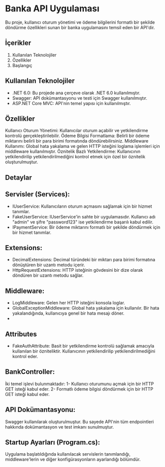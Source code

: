 # Banka API Uygulaması
Bu proje, kullanıcı oturum yönetimi ve ödeme bilgilerini formatlı bir şekilde döndürme özellikleri sunan bir banka uygulamasını temsil eden bir API'dir.


## İçerikler
1. Kullanılan Teknolojiler
2. Özellikler
3. Başlangıç


## Kullanılan Teknolojiler
- .NET 6.0: Bu projede ana çerçeve olarak .NET 6.0 kullanılmıştır.
- Swagger: API dokümantasyonu ve testi için Swagger kullanılmıştır.
- ASP.NET Core MVC: API'nin temel yapısı için kullanılmıştır.


## Özellikler
Kullanıcı Oturum Yönetimi: Kullanıcılar oturum açabilir ve yetkilendirme kontrolü gerçekleştirilebilir.
Ödeme Bilgisi Formatlama: Belirli bir ödeme miktarını belirli bir para birimi formatında döndürebilirsiniz.
Middleware Kullanımı: Global hata yakalama ve gelen HTTP isteğini loglama işlemleri için middleware kullanılmıştır.
Öznitelik Bazlı Yetkilendirme: Kullanıcının yetkilendirilip yetkilendirilmediğini kontrol etmek için özel bir öznitelik oluşturulmuştur.

## Detaylar

## Servisler (Services):

- IUserService: Kullanıcıların oturum açmasını sağlamak için bir hizmet tanımlar.
- FakeUserService: IUserService'in sahte bir uygulamasıdır. Kullanıcı adı "admin" ve şifre "password123" ise yetkilendirme başarılı kabul edilir.
- IPaymentService: Bir ödeme miktarını formatlı bir şekilde döndürmek için bir hizmet tanımlar.
  
## Extensions:
- DecimalExtensions: 
Decimal türündeki bir miktarı para birimi formatına dönüştüren bir uzantı metodu içerir.
- HttpRequestExtensions: 
HTTP isteğinin gövdesini bir dize olarak döndüren bir uzantı metodu sağlar.


## Middleware:
- LogMiddleware: Gelen her HTTP isteğini konsola loglar.
- GlobalExceptionMiddleware: Global hata yakalama için kullanılır. Bir hata yakalandığında, kullanıcıya genel bir hata mesajı döner.
- 

## Attributes
- FakeAuthAttribute: Basit bir yetkilendirme kontrolü sağlamak amacıyla kullanılan bir özniteliktir. Kullanıcının yetkilendirilip yetkilendirilmediğini kontrol eder.

## BankController: 
İki temel işlevi bulunmaktadır:
1- Kullanıcı oturumunu açmak için bir HTTP GET isteği kabul eder.
2- Formatlı ödeme bilgisi döndürmek için bir HTTP GET isteği kabul eder.


## API Dokümantasyonu:
Swagger kullanılarak oluşturulmuştur. Bu sayede API'nin tüm endpointleri hakkında dokümantasyon ve test imkanı sunulmuştur.

## Startup Ayarları (Program.cs):
Uygulama başlatıldığında kullanılacak servislerin tanımlandığı, middleware'lerin ve diğer konfigürasyonların ayarlandığı bölümdür.

